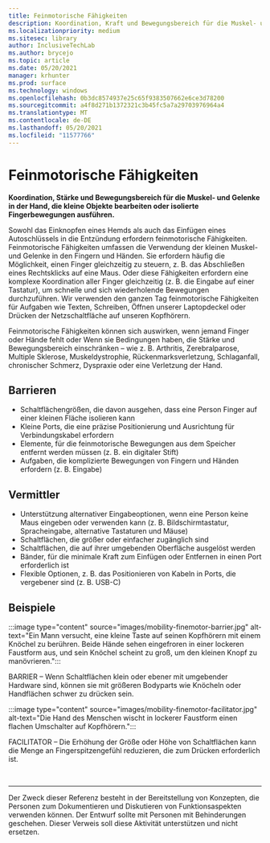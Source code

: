 ```yaml
---
title: Feinmotorische Fähigkeiten
description: Koordination, Kraft und Bewegungsbereich für die Muskel- und Gelenke in der Hand, die kleine Objekte bearbeiten oder isolierte Fingerbewegungen ausführen
ms.localizationpriority: medium
ms.sitesec: library
author: InclusiveTechLab
ms.author: brycejo
ms.topic: article
ms.date: 05/20/2021
manager: krhunter
ms.prod: surface
ms.technology: windows
ms.openlocfilehash: 0b3dc8574937e25c65f9383507662e6ce3d78200
ms.sourcegitcommit: a4f8d271b1372321c3b45fc5a7a29703976964a4
ms.translationtype: MT
ms.contentlocale: de-DE
ms.lasthandoff: 05/20/2021
ms.locfileid: "11577766"
---
```

# <a name="fine-motor-skills"></a>Feinmotorische Fähigkeiten

**Koordination, Stärke und Bewegungsbereich für die Muskel- und Gelenke in der Hand, die kleine Objekte bearbeiten oder isolierte Fingerbewegungen ausführen.**

Sowohl das Einknopfen eines Hemds als auch das Einfügen eines Autoschlüssels in die Entzündung erfordern feinmotorische Fähigkeiten. Feinmotorische Fähigkeiten umfassen die Verwendung der kleinen Muskel- und Gelenke in den Fingern und Händen. Sie erfordern häufig die Möglichkeit, einen Finger gleichzeitig zu steuern, z. B. das Abschließen eines Rechtsklicks auf eine Maus. Oder diese Fähigkeiten erfordern eine komplexe Koordination aller Finger gleichzeitig (z. B. die Eingabe auf einer Tastatur), um schnelle und sich wiederholende Bewegungen durchzuführen. Wir verwenden den ganzen Tag feinmotorische Fähigkeiten für Aufgaben wie Texten, Schreiben, Öffnen unserer Laptopdeckel oder Drücken der Netzschaltfläche auf unseren Kopfhörern.

Feinmotorische Fähigkeiten können sich auswirken, wenn jemand Finger oder Hände fehlt oder Wenn sie Bedingungen haben, die Stärke und Bewegungsbereich einschränken – wie z. B. Arthritis, Zerebralparose, Multiple Sklerose, Muskeldystrophie, Rückenmarksverletzung, Schlaganfall, chronischer Schmerz, Dyspraxie oder eine Verletzung der Hand.

## <a name="barriers"></a>Barrieren

* Schaltflächengrößen, die davon ausgehen, dass eine Person Finger auf einer kleinen Fläche isolieren kann
* Kleine Ports, die eine präzise Positionierung und Ausrichtung für Verbindungskabel erfordern
* Elemente, für die feinmotorische Bewegungen aus dem Speicher entfernt werden müssen (z. B. ein digitaler Stift)
* Aufgaben, die komplizierte Bewegungen von Fingern und Händen erfordern (z. B. Eingabe)

## <a name="facilitators"></a>Vermittler

* Unterstützung alternativer Eingabeoptionen, wenn eine Person keine Maus eingeben oder verwenden kann (z. B. Bildschirmtastatur, Spracheingabe, alternative Tastaturen und Mäuse)
* Schaltflächen, die größer oder einfacher zugänglich sind
* Schaltflächen, die auf ihrer umgebenden Oberfläche ausgelöst werden
* Bänder, für die minimale Kraft zum Einfügen oder Entfernen in einen Port erforderlich ist
* Flexible Optionen, z. B. das Positionieren von Kabeln in Ports, die vergebener sind (z. B. USB-C)


## <a name="examples"></a>Beispiele

:::image type="content" source="images/mobility-finemotor-barrier.jpg" alt-text="Ein Mann versucht, eine kleine Taste auf seinen Kopfhörern mit einem Knöchel zu berühren. Beide Hände sehen eingefroren in einer lockeren Faustform aus, und sein Knöchel scheint zu groß, um den kleinen Knopf zu manövrieren.":::

BARRIER – Wenn Schaltflächen klein oder ebener mit umgebender Hardware sind, können sie mit größeren Bodyparts wie Knöcheln oder Handflächen schwer zu drücken sein. 

:::image type="content" source="images/mobility-finemotor-facilitator.jpg" alt-text="Die Hand des Menschen wischt in lockerer Faustform einen flachen Umschalter auf Kopfhörern.":::

FACILITATOR – Die Erhöhung der Größe oder Höhe von Schaltflächen kann die Menge an Fingerspitzengefühl reduzieren, die zum Drücken erforderlich ist. 

&nbsp;

[comment]: # (Footer-Anweisung)
___
Der Zweck dieser Referenz besteht in der Bereitstellung von Konzepten, die Personen zum Dokumentieren und Diskutieren von Funktionsaspekten verwenden können. Der Entwurf sollte mit Personen mit Behinderungen geschehen. Dieser Verweis soll diese Aktivität unterstützen und nicht ersetzen. 